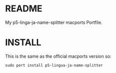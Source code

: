 # README

My p5-linga-ja-name-splitter macports Portfile.

# INSTALL

This is the same as the official macports version so:

    sudo port install p5-lingua-ja-name-splitter

